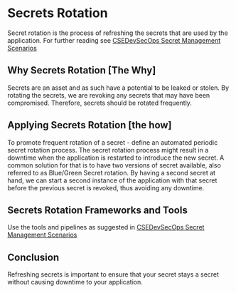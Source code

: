 # Secrets Rotation

Secret rotation is the process of refreshing the secrets that are used by the application.
For further reading see [CSEDevSecOps Secret Management Scenarios](https://github.com/microsoft/CSEDevSecOps/tree/master/Scenarios/SecretManagement)

## Why Secrets Rotation [The Why]

Secrets are an asset and as such have a potential to be leaked or stolen. By rotating the secrets, we are revoking any secrets that may have been compromised. Therefore, secrets should be rotated frequently. 

## Applying Secrets Rotation [the how]

To promote frequent rotation of a secret - define an automated periodic secret rotation process.
The secret rotation process might result in a downtime when the application is restarted to introduce the new secret. A common solution for that is to have two versions of secret available, also referred to as Blue/Green Secret rotation. By having a second secret at hand, we can start a second instance of the application with that secret before the previous secret is revoked, thus avoiding any downtime. 
 
## Secrets Rotation Frameworks and Tools

Use the tools and pipelines as suggested in [CSEDevSecOps Secret Management Scenarios](https://github.com/microsoft/CSEDevSecOps/tree/master/Scenarios/SecretManagement)

## Conclusion

Refreshing secrets is important to ensure that your secret stays a secret without causing downtime to your application. 
